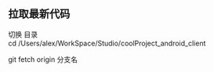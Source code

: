 ##  拉取最新代码  
切换 目录  
cd /Users/alex/WorkSpace/Studio/coolProject_android_client  

git fetch  origin 分支名  


